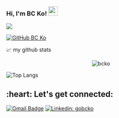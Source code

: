 ### Hi, I'm BC Ko! <img src="https://media.giphy.com/media/hvRJCLFzcasrR4ia7z/giphy.gif" width="25px">

![](https://visitor-badge.glitch.me/badge?page_id=bcko.bcko)

[![GitHub BC Ko](https://img.shields.io/github/followers/bcko?label=follow&style=social)](https://github.com/bcko)





📈 my github stats

<p align="center"> <img src="https://github-readme-stats.vercel.app/api?username=bcko&show_icons=true&theme=gotham" alt="bcko" />
 
![Top Langs](https://github-readme-stats.vercel.app/api/top-langs/?username=bcko&hide=TeX&layout=compact)
 
<h2 align="left">:heart: Let's get connected:</h2>

[![Gmail Badge](https://img.shields.io/badge/-gobcko@gmail.com-c14438?style=flat-square&logo=Gmail&logoColor=white&link=mailto:gobcko@gmail.com)](mailto:gobcko@gmail.com)
[![Linkedin: gobcko](https://img.shields.io/badge/-gobcko-blue?style=flat-square&logo=Linkedin&logoColor=white&link=https://www.linkedin.com/in/gobcko/)](https://www.linkedin.com/in/gobcko/)

